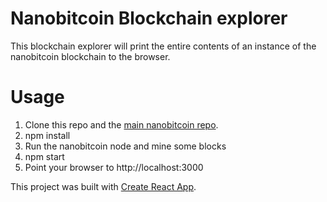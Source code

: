 # Nanobitcoin Blockchain explorer
This blockchain explorer will print the entire contents of an instance of the nanobitcoin blockchain to the browser.

# Usage
1. Clone this repo and the [main nanobitcoin repo](https://github.com/acolytec3/nanobitcoin).
2. npm install
3. Run the nanobitcoin node and mine some blocks
4. npm start
5. Point your browser to http://localhost:3000 

This project was built with [Create React App](https://github.com/facebook/create-react-app).



